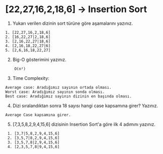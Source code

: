 # [22,27,16,2,18,6] -> Insertion Sort

1. Yukarı verilen dizinin sort türüne göre aşamalarını yazınız.

```
1. [22,27,16,2,18,6]
2. [16,22,27|2,18,6]
3. [2,16,22,27|18,6]
4. [2,16,18,22,27|6]
5. [2,6,16,18,22,27]
```

2. Big-O gösterimini yazınız.

```
    O(n²)
```

3. Time Complexity:

```
Average case: Aradığımız sayının ortada olması.
Worst case: Aradığımız sayının sonda olması.
Best case: Aradığımız sayının dizinin en başında olması.
```

4. Dizi sıralandıktan sonra 18 sayısı hangi case kapsamına girer? Yazınız.

```
Average Case kapsamına girer.
```

5. [7,3,5,8,2,9,4,15,6] dizisinin Insertion Sort'a göre ilk 4 adımını yazınız.

```
 1. [3,7|5,8,2,9,4,15,6]
 2. [3,5,7|8,2,9,4,15,6]
 3. [3,5,7,8|2,9,4,15,6]
 4. [2,3,5,7,8|9,4,15,6]
```

